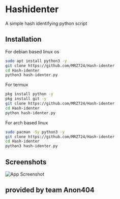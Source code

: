
# Hashidenter

A simple hash identifying python script

## Installation

For debian based linux os

```bash
sudo apt install python3 -y
git clone https://github.com/MRZ724/Hash-identer
cd Hash-identer
python3 hash-identer.py
```
For termux

```bash
pkg install python -y
pkg install git -y
git clone https://github.com/MRZ724/Hash-identer  
cd Hash-identer  
python hash-identer.py
```

For arch based linux

```bash
sudo pacman -Sy python3 -y  
git clone https://github.com/MRZ724/Hash-identer  
cd Hash-identer  
python3 hash-identer.py
```

## Screenshots

![App Screenshot](https://imgur.com/25ged45.png)


## provided by team Anon404

